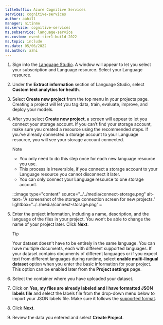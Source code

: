 ```yaml
---
titleSuffix: Azure Cognitive Services
services: cognitive-services
author: aahill
manager: nitinme
ms.service: cognitive-services
ms.subservice: language-service
ms.custom: event-tier1-build-2022
ms.topic: include
ms.date: 05/06/2022
ms.author: aahi
---
```


1. Sign into the [Language Studio](https://aka.ms/languageStudio). A window will appear to let you select your subscription and Language resource. Select your Language resource. 

2. Under the **Extract information** section of Language Studio, select **Custom text analytics for health**.

    <!--:::image type="content" source="../../media/select-custom-ner.png" alt-text="A screenshot showing the location of the custom NER feature in the Language Studio landing page." lightbox="../../media/select-custom-ner.png":::-->
        

3. Select **Create new project** from the top menu in your projects page. Creating a project will let you tag data, train, evaluate, improve, and deploy your models. 

    <!--:::image type="content" source="../../media/create-project.png" alt-text="A screenshot of the project creation page." lightbox="../../media/create-project.png":::-->


4.  After you select **Create new project**, a screen will appear to let you connect your storage account. If you can’t find your storage account, make sure you created a resource using the recommended steps. If you've already connected a storage account to your Language resource, you will see your storage account connected.

    >[!NOTE]
    > * You only need to do this step once for each new language resource you use. 
    > * This process is irreversible, if you connect a storage account to your Language resource you cannot disconnect it later.
    > * You can only connect your Language resource to one storage account.

    :::image type="content" source="../../media/connect-storage.png" alt-text="A screenshot of the storage connection screen for new projects." lightbox="../../media/connect-storage.png":::

4. Enter the project information, including a name, description, and the language of the files in your project. You won’t be able to change the name of your project later. Click **Next**.
       
    >[!TIP]
    > Your dataset doesn't have to be entirely in the same language. You can have multiple documents, each with different supported languages. If your dataset contains documents of different languages or if you expect text from different languages during runtime, select **enable multi-lingual dataset** option when you enter the basic information for your project. This option can be enabled later from the **Project settings** page.

5. Select the container where you have uploaded your dataset. 

7. Click on **Yes, my files are already labeled and I have formatted JSON labels file** and select the labels file from the drop-down menu below to import your JSON labels file. Make sure it follows the [supported format](../../concepts/data-formats.md).

8.   Click **Next**.

9. Review the data you entered and select **Create Project**.
